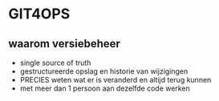 # GIT4OPS
## waarom versiebeheer

- single source of truth
- gestructureerde opslag en historie van wijzigingen
- PRECIES weten wat er is veranderd en altijd terug kunnen
- met meer dan 1 persoon aan dezelfde code werken
